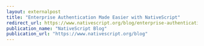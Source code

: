 ```yaml
---
layout: externalpost
title: "Enterprise Authentication Made Easier with NativeScript"
redirect_url: https://www.nativescript.org/blog/enterprise-authentication-made-easier-with-nativescript
publication_name: "NativeScript Blog"
publication_url: "https://www.nativescript.org/blog"
---
```


